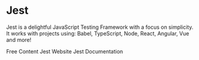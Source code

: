 # Jest

Jest is a delightful JavaScript Testing Framework with a focus on simplicity. It works with projects using: Babel, TypeScript, Node, React, Angular, Vue and more!

<ResourceGroupTitle>Free Content</ResourceGroupTitle>
<BadgeLink badgeText='Official Website' colorScheme='blue' href='https://jestjs.io'>Jest Website</BadgeLink>
<BadgeLink badgeText='Documentation' colorScheme='blue' href='https://jestjs.io/docs/getting-started'>Jest Documentation</BadgeLink>

